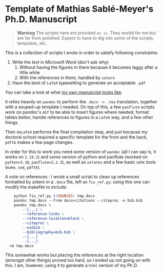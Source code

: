 # Template of Mathias Sablé-Meyer's Ph.D. Manuscript

> **Warning**
> The scripts here are provided `as is`. They workd for me but are far from
> polished. Expect to have to dig into some of the scripts, templates, etc.

This is a collection of scripts I wrote in order to satisfy following
constraints:

1. Write the _text_ in Microsoft Word (don't ask why)
    1. Without having the figures in there because it becomes laggy after a
       little while
    2. With the references in there, handled by `zotero`
2. Have the best of `LaTeX` typesetting to generate an acceptable `.pdf`

You can take a look at what [my own manuscript looks
like](https://s-m.ac/documents/PhD_manuscript_Mathias_Sablé-Meyer.pdf).

It relies heavily on `pandoc` to perform the `.docx -> .tex` translation,
together with a souped-up template I needed. On top of this, a few `panflute`
scripts work on pandoc's `AST` to be able to insert figures where needed,
format tables better, handle references to figures in a `LaTeX` way, and a few
other things.

Then `XeLaTeX` performs the final compilation step, and just because my
doctoral school required a specific template for the front and the back,
`pdftk` makes a few page changes.

In order for this to work you need some version of `pandoc` (all I can say is,
it works on `2.19.2`) and some version of python and panflute (worked on
`python=3.10`, `panflute=2.2.3`), as well as `xelatex` and a few basic unix
tools (`make`, `sed`, `pdftk`).

A note on references : I wrote a small script to clean up references formatted by zotero in a `.docx` file, left as `fix_ref.py`: using this one can modify the makefile to include:

```makefile
	python fix_ref.py $(SOURCES) tmp.docx
	pandoc tmp.docx --from docx+citations --citeproc -o bib.bib
	pandoc tmp.docx \
		--[...] \
		--reference-links \
		--reference-location=block \
		--citeproc \
		--natbib \
		--bibliography=bib.bib \
		--[...]
		--[...]
  rm tmp.docx
```

This somewhat works but placing the references at the right location (amongst
other things) proved too hard, so I ended up not going on with this. I am,
however, using it to generate a `html` version of my Ph.D.
